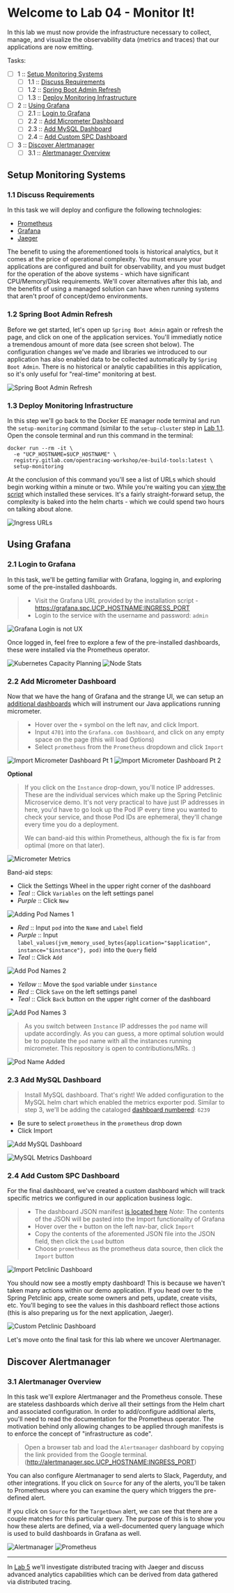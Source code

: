 Welcome to Lab 04 - Monitor It!
===

In this lab we must now provide the infrastructure necessary to collect, manage, and visualize the observability data (metrics and traces) that our applications are now emitting.

Tasks:

- [ ] 1 :: [Setup Monitoring Systems](https://gitlab.com/opentracing-workshop/ee-lab-notes/tree/master/lab-04#setup-monitoring-systems)
  - [ ] 1.1 :: [Discuss Requirements](https://gitlab.com/opentracing-workshop/ee-lab-notes/tree/master/lab-04#11-discuss-requirements)
  - [ ] 1.2 :: [Spring Boot Admin Refresh](https://gitlab.com/opentracing-workshop/ee-lab-notes/tree/master/lab-04#12-spring-boot-admin-refresh)
  - [ ] 1.3 :: [Deploy Monitoring Infrastructure](https://gitlab.com/opentracing-workshop/ee-lab-notes/tree/master/lab-04#13-deploy-monitoring-infrastructure)
- [ ] 2 :: [Using Grafana](https://gitlab.com/opentracing-workshop/ee-lab-notes/tree/master/lab-04#using-grafana)
  - [ ] 2.1 :: [Login to Grafana](https://gitlab.com/opentracing-workshop/ee-lab-notes/tree/master/lab-04#21-login-to-grafana)
  - [ ] 2.2 :: [Add Micrometer Dashboard](https://gitlab.com/opentracing-workshop/ee-lab-notes/tree/master/lab-04#22-add-micrometer-dashboard)
  - [ ] 2.3 :: [Add MySQL Dashboard](https://gitlab.com/opentracing-workshop/ee-lab-notes/tree/master/lab-04#23-add-mysql-dashboard)
  - [ ] 2.4 :: [Add Custom SPC Dashboard](https://gitlab.com/opentracing-workshop/ee-lab-notes/tree/master/lab-04#24-add-custom-spc-dashboard)
- [ ] 3 :: [Discover Alertmanager](https://gitlab.com/opentracing-workshop/ee-lab-notes/tree/master/lab-04#discover-alertmanager)
  - [ ] 3.1 :: [Alertmanager Overview](https://gitlab.com/opentracing-workshop/ee-lab-notes/tree/master/lab-04#31-alertmanager-overview)

Setup Monitoring Systems
---

### 1.1 Discuss Requirements

In this task we will deploy and configure the following technologies:
 
 * [Prometheus](https://prometheus.io/)
 * [Grafana](https://grafana.com/)
 * [Jaeger](https://www.jaegertracing.io/)

The benefit to using the aforementioned tools is historical analytics, but it comes at the price of operational complexity. You must ensure your applications are configured and built for observability, and you must budget for the operation of the above systems - which have significant CPU/Memory/Disk requirements. We'll cover alternatives after this lab, and the benefits of using a managed solution can have when running systems that aren't proof of concept/demo environments.

### 1.2 Spring Boot Admin Refresh

Before we get started, let's open up `Spring Boot Admin` again or refresh the page, and click on one of the application services. You'll immediatly notice a tremendous amount of more data (see screen shot below). The configuration changes we've made and libraries we introduced to our application has also enabled data to be collected automatically by `Spring Boot Admin`. There is no historical or analytic capabilities in this application, so it's only useful for "real-time" monitoring at best.

![Spring Boot Admin Refresh](/lab-04/images/img00a.png)

### 1.3 Deploy Monitoring Infrastructure

In this step we'll go back to the Docker EE manager node terminal and run the `setup-monitoring` command (similar to the `setup-cluster` step in [Lab 1.1](). Open the console terminal and run this command in the terminal: 

```
docker run --rm -it \
  -e "UCP_HOSTNAME=$UCP_HOSTNAME" \
  registry.gitlab.com/opentracing-workshop/ee-build-tools:latest \
  setup-monitoring
```

 At the conclusion of this command you'll see a list of URLs which should begin working within a minute or two. While you're waiting you can [view the script](https://gitlab.com/opentracing-workshop/build-tools/blob/master/bin/setup-monitoring) which installed these services. It's a fairly straight-forward setup, the complexity is baked into the helm charts - which we could spend two hours on talking about alone.

![Ingress URLs](/lab-04/images/img01.png)

Using Grafana
---

### 2.1 Login to Grafana

In this task, we'll be getting familiar with Grafana, logging in, and exploring some of the pre-installed dashboards.

> * Visit the Grafana URL provided by the installation script - https://grafana.spc.UCP_HOSTNAME:INGRESS_PORT
> * Login to the service with the username and password: `admin`

![Grafana Login is not UX](/lab-04/images/img02a.png)

Once logged in, feel free to explore a few of the pre-installed dashboards, these were installed via the Prometheus operator.

![Kubernetes Capacity Planning](/lab-04/images/img02b.png)
![Node Stats](/lab-04/images/img02c.png)

### 2.2 Add Micrometer Dashboard

Now that we have the hang of Grafana and the strange UI, we can setup an [additional dashboards](https://grafana.com/dashboards/4701) which will instrument our Java applications running micrometer.

> * Hover over the `+` symbol on the left nav, and click Import.
> * Input `4701` into the `Grafana.com Dashboard`, and click on any empty space on the page (this will load Options)
> * Select `prometheus` from the `Prometheus` dropdown and click `Import`

![Import Micrometer Dashboard Pt 1](/lab-04/images/img03a.png)
![Import Micrometer Dashboard Pt 2](/lab-04/images/img03b.png)

**Optional**

> If you click on the `Instance` drop-down, you'll notice IP addresses. These are the individual services which make up the Spring Petclinic Microservice demo. It's not very practical to have just IP addresses in here, you'd have to go look up the Pod IP every time you wanted to check your service, and those Pod IDs are ephemeral, they'll change every time you do a deployment.
>
> We can band-aid this within Prometheus, although the fix is far from optimal (more on that later).

![Micrometer Metrics](/lab-04/images/img04a.png)

Band-aid steps:

* Click the Settings Wheel in the upper right corner of the dashboard
* _Teal_ :: Click `Variables` on the left settings panel
* _Purple_ :: Click `New`

![Adding Pod Names 1](/lab-04/images/img04b.png)

* _Red_ :: Input `pod` into the `Name` and `Label` field
* _Purple_ :: Input `label_values(jvm_memory_used_bytes{application="$application", instance="$instance"}, pod)` into the `Query` field
* _Teal_ :: Click `Add`

![Add Pod Names 2](/lab-04/images/img04c.png)

* _Yellow_ :: Move the `$pod` variable under `$instance`
* _Red_ :: Click `Save` on the left settings panel
* _Teal_ :: Click `Back` button on the upper right corner of the dashboard

![Add Pod Names 3](/lab-04/images/img04d.png)

> As you switch between `Instance` IP addresses the `pod` name will update accordingly. As you can guess, a more optimal solution would be to populate the `pod` name with all the instances running micrometer. This repository is open to contributions/MRs. :)

![Pod Name Added](/lab-04/images/img04e.png)

### 2.3 Add MySQL Dashboard

> Install MySQL dashboard. That's right! We added configuration to the MySQL helm chart which enabled the metrics exporter pod. Similar to step 3, we'll be adding the cataloged [dashboard numbered](https://grafana.com/dashboards/6239): `6239`

* Be sure to select `prometheus` in the `prometheus` drop down
* Click Import

![Add MySQL Dashboard](/lab-04/images/img05a.png)

![MySQL Metrics Dashboard](/lab-04/images/img05b.png)

### 2.4 Add Custom SPC Dashboard

For the final dashboard, we've created a custom dashboard which will track specific metrics we configured in our application business logic.

> * The dashboard JSON manifest [is located here](https://gist.githubusercontent.com/notsureifkevin/104adca1ccd4b96937738f9bfbb6ba46/raw/1fddbe7eeebcb57dfb25d0407161710928d9b52f/petclinic.json) _Note_: The contents of the JSON will be pasted into the Import functionality of Grafana
> * Hover over the `+` button on the left nav-bar, click `Import`
> * Copy the contents of the aforemented JSON file into the JSON field, then click the `Load` button
> * Choose `prometheus` as the prometheus data source, then click the `Import` button

![Import Petclinic Dashboard](/lab-04/images/img06a.png)

You should now see a mostly empty dashboard! This is because we haven't taken many actions within our demo application. If you head over to the Spring Petclinic app, create some owners and pets, update, create visits, etc. You'll beging to see the values in this dashboard reflect those actions (this is also preparing us for the next application, Jaeger).

![Custom Petclinic Dashboard](/lab-04/images/img06b.png)

Let's move onto the final task for this lab where we uncover Alertmanager.

Discover Alertmanager
---

### 3.1 Alertmanager Overview

In this task we'll explore Alertmanager and the Prometheus console. These are stateless dashboards which derive all their settings from the Helm chart and associated configuration. In order to add/configure additional alerts, you'll need to read the documentation for the Prometheus operator. The motivation behind only allowing changes to be applied through manifests is to enforce the concept of "infrastructure as code".

> Open a browser tab and load the `Alertmanager` dashboard by copying the link provided from the Google terminal. (http://alertmanager.spc.UCP_HOSTNAME:INGRESS_PORT)

You can also configure Alertmanager to send alerts to Slack, Pagerduty, and other integrations. If you click on `Source` for any of the alerts, you'll be taken to Prometheus where you can examine the query which triggers the pre-defined alert.

If you click on `Source` for the `TargetDown` alert, we can see that there are a couple matches for this particular query. The purpose of this is to show you how these alerts are defined, via a well-documented query language which is used to build dashboards in Grafana as well.

![Alertmanager](/lab-04/images/img07a.png)
![Prometheus](/lab-04/images/img07b.png)

---

In [Lab 5](https://gitlab.com/opentracing-workshop/ee-lab-notes/tree/master/lab-05#welcome-to-lab-05-observe-it) we'll investigate distributed tracing with Jaeger and discuss advanced analytics capabilities which can be derived from data gathered via distributed tracing.